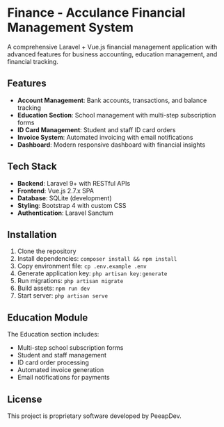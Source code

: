 # Finance - Acculance Financial Management System

A comprehensive Laravel + Vue.js financial management application with advanced features for business accounting, education management, and financial tracking.

## Features

- **Account Management**: Bank accounts, transactions, and balance tracking
- **Education Section**: School management with multi-step subscription forms
- **ID Card Management**: Student and staff ID card orders
- **Invoice System**: Automated invoicing with email notifications
- **Dashboard**: Modern responsive dashboard with financial insights

## Tech Stack

- **Backend**: Laravel 9+ with RESTful APIs
- **Frontend**: Vue.js 2.7.x SPA
- **Database**: SQLite (development)
- **Styling**: Bootstrap 4 with custom CSS
- **Authentication**: Laravel Sanctum

## Installation

1. Clone the repository
2. Install dependencies: `composer install && npm install`
3. Copy environment file: `cp .env.example .env`
4. Generate application key: `php artisan key:generate`
5. Run migrations: `php artisan migrate`
6. Build assets: `npm run dev`
7. Start server: `php artisan serve`

## Education Module

The Education section includes:
- Multi-step school subscription forms
- Student and staff management
- ID card order processing
- Automated invoice generation
- Email notifications for payments

## License

This project is proprietary software developed by PeeapDev.

